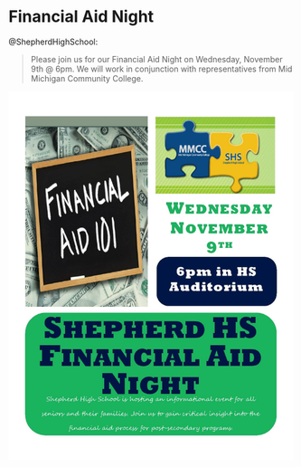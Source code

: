 # Financial Aid Night

@ShepherdHighSchool:

>Please join us for our Financial Aid Night on Wednesday, November 9th @ 6pm. We will work in conjunction with representatives from Mid Michigan Community College.

![](14715643_531714683690288_6257167913183148774_o.jpg)